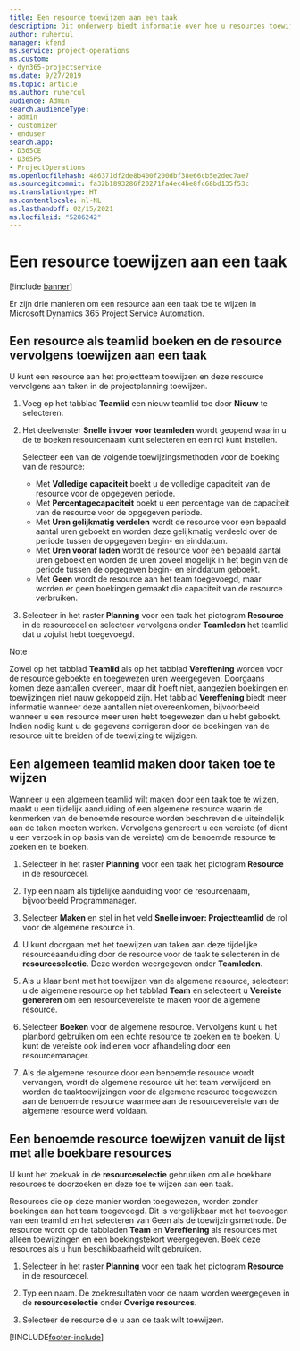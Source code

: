 ```yaml
---
title: Een resource toewijzen aan een taak
description: Dit onderwerp biedt informatie over hoe u resources toewijst aan taken.
author: ruhercul
manager: kfend
ms.service: project-operations
ms.custom:
- dyn365-projectservice
ms.date: 9/27/2019
ms.topic: article
ms.author: ruhercul
audience: Admin
search.audienceType:
- admin
- customizer
- enduser
search.app:
- D365CE
- D365PS
- ProjectOperations
ms.openlocfilehash: 486371df2de8b400f200dbf38e66cb5e2dec7ae7
ms.sourcegitcommit: fa32b1893286f20271fa4ec4be8fc68bd135f53c
ms.translationtype: HT
ms.contentlocale: nl-NL
ms.lasthandoff: 02/15/2021
ms.locfileid: "5286242"
---
```

# <a name="assign-a-resource-to-a-task"></a>Een resource toewijzen aan een taak

[!include [banner](../includes/psa-now-project-operations.md)]

Er zijn drie manieren om een resource aan een taak toe te wijzen in Microsoft Dynamics 365 Project Service Automation.

## <a name="book-a-resource-as-a-team-member-and-then-assign-the-resource-to-a-task"></a>Een resource als teamlid boeken en de resource vervolgens toewijzen aan een taak

U kunt een resource aan het projectteam toewijzen en deze resource vervolgens aan taken in de projectplanning toewijzen.

1. Voeg op het tabblad **Teamlid** een nieuw teamlid toe door **Nieuw** te selecteren. 

2. Het deelvenster **Snelle invoer voor teamleden** wordt geopend waarin u de te boeken resourcenaam kunt selecteren en een rol kunt instellen. 

    Selecteer een van de volgende toewijzingsmethoden voor de boeking van de resource:

    - Met **Volledige capaciteit** boekt u de volledige capaciteit van de resource voor de opgegeven periode.
    - Met **Percentagecapaciteit** boekt u een percentage van de capaciteit van de resource voor de opgegeven periode.
    - Met **Uren gelijkmatig verdelen** wordt de resource voor een bepaald aantal uren geboekt en worden deze gelijkmatig verdeeld over de periode tussen de opgegeven begin- en einddatum.
    - Met **Uren vooraf laden** wordt de resource voor een bepaald aantal uren geboekt en worden de uren zoveel mogelijk in het begin van de periode tussen de opgegeven begin- en einddatum geboekt.
    - Met **Geen** wordt de resource aan het team toegevoegd, maar worden er geen boekingen gemaakt die capaciteit van de resource verbruiken.

3. Selecteer in het raster **Planning** voor een taak het pictogram **Resource** in de resourcecel en selecteer vervolgens onder **Teamleden** het teamlid dat u zojuist hebt toegevoegd. 

> [!NOTE]
> Zowel op het tabblad **Teamlid** als op het tabblad **Vereffening** worden voor de resource geboekte en toegewezen uren weergegeven. Doorgaans komen deze aantallen overeen, maar dit hoeft niet, aangezien boekingen en toewijzingen niet nauw gekoppeld zijn. Het tabblad **Vereffening** biedt meer informatie wanneer deze aantallen niet overeenkomen, bijvoorbeeld wanneer u een resource meer uren hebt toegewezen dan u hebt geboekt. Indien nodig kunt u de gegevens corrigeren door de boekingen van de resource uit te breiden of de toewijzing te wijzigen.

## <a name="create-a-generic-team-member-through-task-assignment"></a>Een algemeen teamlid maken door taken toe te wijzen

Wanneer u een algemeen teamlid wilt maken door een taak toe te wijzen, maakt u een tijdelijk aanduiding of een algemene resource waarin de kenmerken van de benoemde resource worden beschreven die uiteindelijk aan de taken moeten werken. Vervolgens genereert u een vereiste (of dient u een verzoek in op basis van de vereiste) om de benoemde resource te zoeken en te boeken.

1. Selecteer in het raster **Planning** voor een taak het pictogram **Resource** in de resourcecel.

2. Typ een naam als tijdelijke aanduiding voor de resourcenaam, bijvoorbeeld Programmanager.

3. Selecteer **Maken** en stel in het veld **Snelle invoer: Projectteamlid** de rol voor de algemene resource in.

4. U kunt doorgaan met het toewijzen van taken aan deze tijdelijke resourceaanduiding door de resource voor de taak te selecteren in de **resourceselectie**. Deze worden weergegeven onder **Teamleden**.

5. Als u klaar bent met het toewijzen van de algemene resource, selecteert u de algemene resource op het tabblad **Team** en selecteert u **Vereiste genereren** om een resourcevereiste te maken voor de algemene resource.

6. Selecteer **Boeken** voor de algemene resource. Vervolgens kunt u het planbord gebruiken om een echte resource te zoeken en te boeken. U kunt de vereiste ook indienen voor afhandeling door een resourcemanager.

7. Als de algemene resource door een benoemde resource wordt vervangen, wordt de algemene resource uit het team verwijderd en worden de taaktoewijzingen voor de algemene resource toegewezen aan de benoemde resource waarmee aan de resourcevereiste van de algemene resource werd voldaan.

## <a name="assign-a-named-resource-from-the-list-of-all-bookable-resources"></a>Een benoemde resource toewijzen vanuit de lijst met alle boekbare resources

U kunt het zoekvak in de **resourceselectie** gebruiken om alle boekbare resources te doorzoeken en deze toe te wijzen aan een taak.

Resources die op deze manier worden toegewezen, worden zonder boekingen aan het team toegevoegd. Dit is vergelijkbaar met het toevoegen van een teamlid en het selecteren van Geen als de toewijzingsmethode. De resource wordt op de tabbladen **Team** en **Vereffening** als resources met alleen toewijzingen en een boekingstekort weergegeven. Boek deze resources als u hun beschikbaarheid wilt gebruiken.

1. Selecteer in het raster **Planning** voor een taak het pictogram **Resource** in de resourcecel.

2. Typ een naam. De zoekresultaten voor de naam worden weergegeven in de **resourceselectie** onder **Overige resources**.

3. Selecteer de resource die u aan de taak wilt toewijzen.



[!INCLUDE[footer-include](../includes/footer-banner.md)]